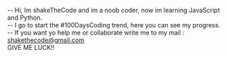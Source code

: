 -- Hi, Im shakeTheCode and im a noob coder, now im learning JavaScript and Python. <br/>
-- I go to start the #100DaysCoding trend, here you can see my progress. <br/>
-- If you want yo help me or collaborate write me to my mail : shakethecode@gmail.com <br/>
GIVE ME LUCK!!


<!---
SakeTheCode/SakeTheCode is a ✨ special ✨ repository because its `README.md` (this file) appears on your GitHub profile.
You can click the Preview link to take a look at your changes.
--->
